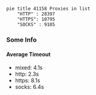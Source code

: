 
```mermaid
pie title 41158 Proxies in list
    "HTTP" : 28397
    "HTTPS": 10795
    "SOCKS" : 9105
```

### Some Info
#### Average Timeout

- mixed: 4.1s
- http: 2.3s
- https: 8.1s
- socks: 6.4s